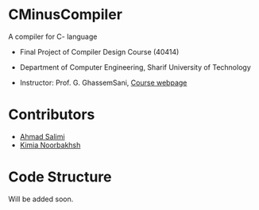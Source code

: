 # CMinusCompiler
A compiler for C- language

- Final Project of Compiler Design Course (40414)

- Department of Computer Engineering, Sharif University of Technology

- Instructor: Prof. G. GhassemSani, [Course webpage](http://sharif.edu/~sani/courses/compiler/)

# Contributors
- [Ahmad Salimi](https://github.com/ahmadsalimi)
- [Kimia Noorbakhsh](https://github.com/kimianoorbakhsh)

# Code Structure
Will be added soon. 